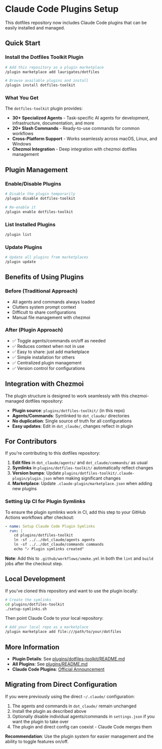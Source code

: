 # Claude Code Plugins Setup

This dotfiles repository now includes Claude Code plugins that can be easily installed and managed.

## Quick Start

### Install the Dotfiles Toolkit Plugin

```bash
# Add this repository as a plugin marketplace
/plugin marketplace add laurigates/dotfiles

# Browse available plugins and install
/plugin install dotfiles-toolkit
```

### What You Get

The `dotfiles-toolkit` plugin provides:

- **30+ Specialized Agents** - Task-specific AI agents for development, infrastructure, documentation, and more
- **20+ Slash Commands** - Ready-to-use commands for common workflows
- **Cross-Platform Support** - Works seamlessly across macOS, Linux, and Windows
- **Chezmoi Integration** - Deep integration with chezmoi dotfiles management

## Plugin Management

### Enable/Disable Plugins

```bash
# Disable the plugin temporarily
/plugin disable dotfiles-toolkit

# Re-enable it
/plugin enable dotfiles-toolkit
```

### List Installed Plugins

```bash
/plugin list
```

### Update Plugins

```bash
# Update all plugins from marketplaces
/plugin update
```

## Benefits of Using Plugins

### Before (Traditional Approach)
- All agents and commands always loaded
- Clutters system prompt context
- Difficult to share configurations
- Manual file management with chezmoi

### After (Plugin Approach)
- ✅ Toggle agents/commands on/off as needed
- ✅ Reduces context when not in use
- ✅ Easy to share: just add marketplace
- ✅ Simple installation for others
- ✅ Centralized plugin management
- ✅ Version control for configurations

## Integration with Chezmoi

The plugin structure is designed to work seamlessly with this chezmoi-managed dotfiles repository:

- **Plugin source**: `plugins/dotfiles-toolkit/` (in this repo)
- **Agents/Commands**: Symlinked to `dot_claude/` directories
- **No duplication**: Single source of truth for all configurations
- **Easy updates**: Edit in `dot_claude/`, changes reflect in plugin

## For Contributors

If you're contributing to this dotfiles repository:

1. **Edit files** in `dot_claude/agents/` and `dot_claude/commands/` as usual
2. **Symlinks** in `plugins/dotfiles-toolkit/` automatically reflect changes
3. **Version bumps**: Update `plugins/dotfiles-toolkit/.claude-plugin/plugin.json` when making significant changes
4. **Marketplace**: Update `.claude-plugin/marketplace.json` when adding new plugins

### Setting Up CI for Plugin Symlinks

To ensure the plugin symlinks work in CI, add this step to your GitHub Actions workflows after checkout:

```yaml
- name: Setup Claude Code Plugin Symlinks
  run: |
    cd plugins/dotfiles-toolkit
    ln -sf ../../dot_claude/agents agents
    ln -sf ../../dot_claude/commands commands
    echo "✓ Plugin symlinks created"
```

**Note**: Add this to `.github/workflows/smoke.yml` in both the `lint` and `build` jobs after the checkout step.

## Local Development

If you've cloned this repository and want to use the plugin locally:

```bash
# Create the symlinks
cd plugins/dotfiles-toolkit
./setup-symlinks.sh
```

Then point Claude Code to your local repository:

```bash
# Add your local repo as a marketplace
/plugin marketplace add file:///path/to/your/dotfiles
```

## More Information

- **Plugin Details**: See [plugins/dotfiles-toolkit/README.md](./plugins/dotfiles-toolkit/README.md)
- **All Plugins**: See [plugins/README.md](./plugins/README.md)
- **Claude Code Plugins**: [Official Announcement](https://www.anthropic.com/news/claude-code-plugins)

## Migrating from Direct Configuration

If you were previously using the direct `~/.claude/` configuration:

1. The agents and commands in `dot_claude/` remain unchanged
2. Install the plugin as described above
3. Optionally disable individual agents/commands in `settings.json` if you want the plugin to take over
4. The plugin and direct config can coexist - Claude Code merges them

**Recommendation**: Use the plugin system for easier management and the ability to toggle features on/off.

